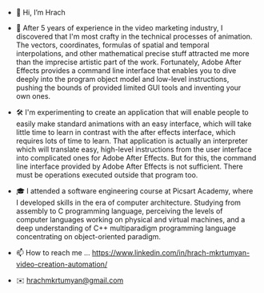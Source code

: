- 👋 Hi, I’m Hrach
- 👀 After 5 years of experience in the video marketing industry, I discovered that I'm most crafty in the technical processes of animation. The vectors, coordinates, formulas of spatial and temporal interpolations, and other mathematical precise stuff attracted me more than the imprecise artistic part of the work. Fortunately, Adobe After Effects provides a command line interface that enables you to dive deeply into the program object model and low-level instructions, pushing the bounds of provided limited GUI tools and inventing your own ones.

- 🛠 I'm experimenting to create an application that will enable people to easily make standard animations with an easy interface, which will take little time to learn in contrast with the after effects interface, which requires lots of time to learn. That application is actually an interpreter which will translate easy, high-level instructions from the user interface into complicated ones for Adobe After Effects. But for this, the command line interface provided by Adobe After Effects is not sufficient. There must be operations executed outside that program too.

- 🎓 I attended a software engineering course at Picsart Academy, where I developed skills in the era of computer architecture. Studying from assembly to C programming language, perceiving the levels of computer languages working on physical and virtual machines, and a deep understanding of C++ multiparadigm programming language concentrating on object-oriented paradigm.

- 📫 How to reach me ... https://www.linkedin.com/in/hrach-mkrtumyan-video-creation-automation/
- ✉️ hrachmkrtumyan@gmail.com

<!---
hrachm97/hrachm97 is a ✨ special ✨ repository because its `README.md` (this file) appears on your GitHub profile.
You can click the Preview link to take a look at your changes.
--->
